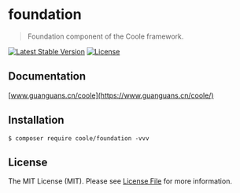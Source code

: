 # foundation

> Foundation component of the Coole framework.

[![Latest Stable Version](https://poser.pugx.org/coole/foundation/v)](//packagist.org/packages/coole/foundation)
[![License](https://poser.pugx.org/coole/foundation/license)](//packagist.org/packages/coole/foundation)

## Documentation

[www.guanguans.cn/coole](https://www.guanguans.cn/coole/)

## Installation

```shell script
$ composer require coole/foundation -vvv
```

## License

The MIT License (MIT). Please see [License File](LICENSE) for more information.